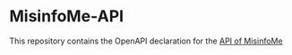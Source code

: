 # MisinfoMe-API

This repository contains the OpenAPI declaration for the [API of MisinfoMe](http://socsem.kmi.open.ac.uk/misinfo/api/)
